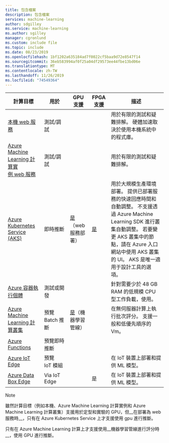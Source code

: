 ```yaml
---
title: 包含檔案
description: 包含檔案
services: machine-learning
author: sdgilley
ms.service: machine-learning
ms.author: sgilley
manager: cgronlund
ms.custom: include file
ms.topic: include
ms.date: 08/23/2019
ms.openlocfilehash: 1bf1202a635184ad7f0022cf5baa9d72e8547f14
ms.sourcegitcommit: 36eb583994af0f25a04df29573ee44fbe13bd06e
ms.translationtype: MT
ms.contentlocale: zh-TW
ms.lasthandoff: 11/26/2019
ms.locfileid: "74549364"
---
```

| 計算目標 | 用於 | GPU 支援 | FPGA 支援 | 描述 |
| ----- | ----- | ----- | ----- | ----- |
| [本機&nbsp;web&nbsp;服務](../articles/machine-learning/service/how-to-deploy-and-where.md#local) | 測試/調試 | &nbsp; | &nbsp; | 用於有限的測試和疑難排解。 硬體加速取決於使用本機系統中的程式庫。
| [Azure Machine Learning 計算實例&nbsp;web&nbsp;服務](../articles/machine-learning/service/how-to-deploy-and-where.md#notebookvm) | 測試/調試 | &nbsp; | &nbsp; | 用於有限的測試和疑難排解。
| [Azure Kubernetes Service (AKS)](../articles/machine-learning/service/how-to-deploy-and-where.md#aks) | 即時推斷 |  [是](../articles/machine-learning/service/how-to-deploy-inferencing-gpus.md)（web 服務部署） | [是](../articles/machine-learning/service/how-to-deploy-fpga-web-service.md)   |用於大規模生產環境部署。 提供已部署服務的快速回應時間和自動調整。 不支援透過 Azure Machine Learning SDK 進行叢集自動調整。 若要變更 AKS 叢集中的節點，請在 Azure 入口網站中使用 AKS 叢集的 UI。 AKS 是唯一適用于設計工具的選項。 |
| [Azure 容器執行個體](../articles/machine-learning/service/how-to-deploy-and-where.md#aci) | 測試或開發 | &nbsp;  | &nbsp; | 針對需要少於 48 GB RAM 的低規模 CPU 型工作負載，使用。 |
| [Azure Machine Learning 計算叢集](../articles/machine-learning/service/how-to-run-batch-predictions.md) | 預覽Batch&nbsp;推斷 | [是](../articles/machine-learning/service/how-to-run-batch-predictions.md)（機器學習管線） | &nbsp;  | 在無伺服器計算上執行批次評分。 支援一般和低優先順序的 Vm。 |
| [Azure Functions](../articles/machine-learning/service/how-to-deploy-functions.md) | 預覽即時推斷 | &nbsp; | &nbsp; | &nbsp; |
| [Azure IoT Edge](../articles/machine-learning/service/how-to-deploy-and-where.md#iotedge) | 預覽IoT&nbsp;模組 |  &nbsp; | &nbsp; | 在 IoT 裝置上部署和提供 ML 模型。 |
| [Azure Data Box Edge](../articles/databox-online/data-box-edge-overview.md)   | Via IoT Edge |  &nbsp; | 是 | 在 IoT 裝置上部署和提供 ML 模型。 |

> [!NOTE]
> 雖然計算目標（例如本機、Azure Machine Learning 計算實例和 Azure Machine Learning 計算叢集）支援用於定型和實驗的 GPU，但__在部署為 web 服務時__，只有在 Azure Kubernetes Service 上才支援使用 gpu 進行推斷。
>
> 只有在 Azure Machine Learning 計算上才支援使用__機器學習管線進行評分時__，使用 GPU 進行推斷。
